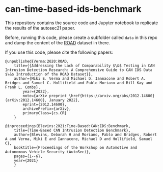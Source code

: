 # can-time-based-ids-benchmark

This repository contains the source code and Jupyter notebook to replicate the results of the autosec21 paper.

Before, running this code, please create a subfolder called `data` in this repo and dump the content of the [ROAD](https://0xsam.com/road/) dataset in there.

If you use this code, please cite the following papers:

	@unpublished{Verma:2020:ROAD,
      	title={{Addressing the Lack of Comparability $\&$ Testing in CAN Intrusion Detection Research: A Comprehensive Guide to CAN IDS Data $\&$ Introduction of the ROAD Dataset}}, 
      	author={Miki E. Verma and Michael D. Iannacone and Robert A. Bridges and Samuel C. Hollifield and Pablo Moriano and Bill Kay and Frank L. Combs},
      		year={2022},
      		note={arXiv preprint \href{https://arxiv.org/abs/2012.14600}{arXiv:2012.14600}, January 2022},
      		eprint={2012.14600},
      		archivePrefix={arXiv},
      		primaryClass={cs.CR}
		}

	@inproceedings{Blevins:2021:Time-Based:CAN:IDS:Benchmark,
  		title={Time-Based CAN Intrusion Detection Benchmark},
  		author={Blevins, Deborah H and Moriano, Pablo and Bridges, Robert A and Verma, Miki E and Iannacone, Michael D and Hollifield, Samuel C},
  		booktitle={Proceedings of the Workshop on Automotive and Autonomous Vehicle Security (AutoSec)},
  		pages={1--6},
  		year={2021}
		}

